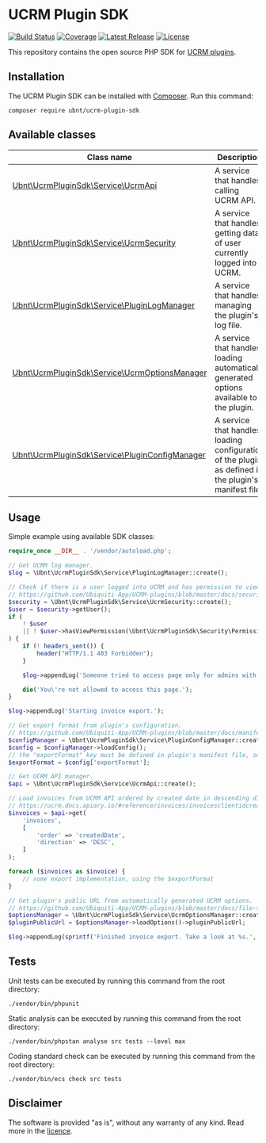 # UCRM Plugin SDK
[![Build Status](https://img.shields.io/travis/com/Ubiquiti-App/UCRM-Plugin-SDK.svg)](https://travis-ci.com/Ubiquiti-App/UCRM-Plugin-SDK)
[![Coverage](https://img.shields.io/coveralls/github/Ubiquiti-App/UCRM-Plugin-SDK.svg)](https://coveralls.io/github/Ubiquiti-App/UCRM-Plugin-SDK)
[![Latest Release](https://img.shields.io/github/release/Ubiquiti-App/UCRM-Plugin-SDK.svg)](https://packagist.org/packages/ubnt/ucrm-plugin-sdk)
[![License](https://img.shields.io/github/license/Ubiquiti-App/UCRM-Plugin-SDK.svg)](https://packagist.org/packages/ubnt/ucrm-plugin-sdk)

This repository contains the open source PHP SDK for [UCRM plugins](https://github.com/Ubiquiti-App/UCRM-plugins).

## Installation
The UCRM Plugin SDK can be installed with [Composer](https://getcomposer.org/). Run this command:
```
composer require ubnt/ucrm-plugin-sdk
```

## Available classes

Class name | Description
---------- | -----------
[Ubnt\UcrmPluginSdk\Service\UcrmApi](src/UcrmPluginSdk/Service/UcrmApi.php) | A service that handles calling UCRM API. 
[Ubnt\UcrmPluginSdk\Service\UcrmSecurity](src/UcrmPluginSdk/Service/UcrmSecurity.php) | A service that handles getting data of user currently logged into UCRM.
[Ubnt\UcrmPluginSdk\Service\PluginLogManager](src/UcrmPluginSdk/Service/PluginLogManager.php) | A service that handles managing the plugin's log file.
[Ubnt\UcrmPluginSdk\Service\UcrmOptionsManager](src/UcrmPluginSdk/Service/UcrmOptionsManager.php) | A service that handles loading automatically generated options available to the plugin.
[Ubnt\UcrmPluginSdk\Service\PluginConfigManager](src/UcrmPluginSdk/Service/PluginConfigManager.php) | A service that handles loading configuration of the plugin as defined in the plugin's manifest file.

## Usage
Simple example using available SDK classes:
```php
require_once __DIR__ . '/vendor/autoload.php';

// Get UCRM log manager.
$log = \Ubnt\UcrmPluginSdk\Service\PluginLogManager::create();

// Check if there is a user logged into UCRM and has permission to view invoices.
// https://github.com/Ubiquiti-App/UCRM-plugins/blob/master/docs/security.md
$security = \Ubnt\UcrmPluginSdk\Service\UcrmSecurity::create();
$user = $security->getUser();
if (
    ! $user
    || ! $user->hasViewPermission(\Ubnt\UcrmPluginSdk\Security\PermissionNames::BILLING_INVOICES)
) {
    if (! headers_sent()) {
        header("HTTP/1.1 403 Forbidden");
    }

    $log->appendLog('Someone tried to access page only for admins with permission to view invoices.');

    die('You\'re not allowed to access this page.');
}

$log->appendLog('Starting invoice export.');

// Get export format from plugin's configuration.
// https://github.com/Ubiquiti-App/UCRM-plugins/blob/master/docs/manifest.md#configuration
$configManager = \Ubnt\UcrmPluginSdk\Service\PluginConfigManager::create();
$config = $configManager->loadConfig();
// the "exportFormat" key must be defined in plugin's manifest file, see the link above
$exportFormat = $config['exportFormat'];

// Get UCRM API manager.
$api = \Ubnt\UcrmPluginSdk\Service\UcrmApi::create();

// Load invoices from UCRM API ordered by created date in descending direction.
// https://ucrm.docs.apiary.io/#reference/invoices/invoicesclientidcreateddatefromcreateddateto/get
$invoices = $api->get(
    'invoices',
    [
        'order' => 'createdDate',
        'direction' => 'DESC',
    ]
);

foreach ($invoices as $invoice) {
    // some export implementation, using the $exportFormat
}

// Get plugin's public URL from automatically generated UCRM options.
// https://github.com/Ubiquiti-App/UCRM-plugins/blob/master/docs/file-structure.md#ucrmjson
$optionsManager = \Ubnt\UcrmPluginSdk\Service\UcrmOptionsManager::create();
$pluginPublicUrl = $optionsManager->loadOptions()->pluginPublicUrl;

$log->appendLog(sprintf('Finished invoice export. Take a look at %s.', $pluginPublicUrl));
```

## Tests 
Unit tests can be executed by running this command from the root directory:
```
./vendor/bin/phpunit
```

Static analysis can be executed by running this command from the root directory:
```
./vendor/bin/phpstan analyse src tests --level max
```

Coding standard check can be executed by running this command from the root directory:
```
./vendor/bin/ecs check src tests
```

## Disclaimer 
The software is provided "as is", without any warranty of any kind. Read more in the [licence](https://github.com/Ubiquiti-App/UCRM-Plugin-SDK/blob/master/LICENSE.md).

